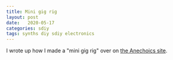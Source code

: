 ```yaml
---
title: Mini gig rig
layout: post
date:   2020-05-17
categories: sdiy
tags: synths diy sdiy electronics
---
```


I wrote up how I made a "mini gig rig" over on [the Anechoics site](https://anechoics.uk/gear/2020/05/17/Second-mini-gig-rig.html).

